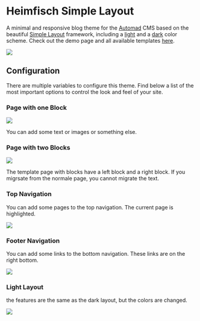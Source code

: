 # Heimfisch Simple Layout

A minimal and responsive blog theme for the [Automad](https://automad.org) CMS based on the beautiful [Simple Layout](https://simplelayout.dev.heinisch-design.de) framework, including a [light](#light-scheme) and a [dark](#dark-scheme) color scheme. Check out the demo page and all available templates [here](https://simplelayout.dev.heinisch-design.de).

![](https://simplelayout.dev.heinisch-design.de/shared/simple_layout-dark-1.png)

## Configuration

There are multiple variables to configure this theme. Find below a list of the most important options to control the look and feel of your site.

### Page with one Block

![](https://simplelayout.dev.heinisch-design.de/shared/simple_layout-dark-4.png)

You can add some text or images or something else.

### Page with two Blocks

![](https://simplelayout.dev.heinisch-design.de/shared/simple_layout-dark-1.png)

The template page with blocks have a left block and a right block. If you migrsate from the normale page, you cannot migrate the text.

### Top Navigation

You can add some pages to the top navigation. The current page is highlighted.

![](https://simplelayout.dev.heinisch-design.de/shared/simple_layout-dark-2.png)

### Footer Navigation

You can add some links to the bottom navigation. These links are on the right bottom.

![](https://simplelayout.dev.heinisch-design.de/shared/simple_layout-dark-3.png)


### Light Layout

the features are the same as the dark layout, but the colors are changed.

![](https://simplelayout.dev.heinisch-design.de/shared/simple_layout-light-1.png)